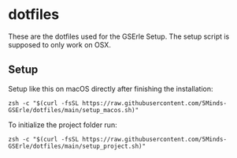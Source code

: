 # dotfiles

These are the dotfiles used for the GSErle Setup. The setup script is supposed to only work on
OSX.

## Setup

Setup like this on macOS directly after finishing the installation:
```
zsh -c "$(curl -fsSL https://raw.githubusercontent.com/5Minds-GSErle/dotfiles/main/setup_macos.sh)"
```

To initialize the project folder run:
```
zsh -c "$(curl -fsSL https://raw.githubusercontent.com/5Minds-GSErle/dotfiles/main/setup_project.sh)"
```
